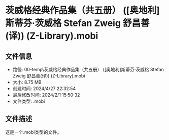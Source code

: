 ﻿# 茨威格经典作品集（共五册） ([奥地利]斯蒂芬·茨威格 Stefan Zweig 舒昌善(译)) (Z-Library).mobi

## 文件信息
- 路径: 00-temp\茨威格经典作品集（共五册） ([奥地利]斯蒂芬·茨威格 Stefan Zweig 舒昌善(译)) (Z-Library).mobi
- 大小: 8.75 MB
- 创建时间: 2024/4/27 22:32:54
- 最后修改时间: 2024/2/1 15:50:32
- 文件类型: .mobi

## 文件描述
这是一个.mobi类型的文件。


